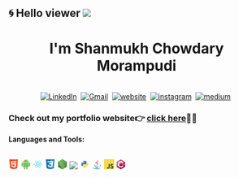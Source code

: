 ## 🌀 Hello viewer <img src="https://raw.githubusercontent.com/iampavangandhi/iampavangandhi/master/gifs/Hi.gif" width="30px">
<h1 align="center">I'm Shanmukh Chowdary Morampudi</h1>
<!-- <p align="center">
    <img align="center" alt="visitors" src="https://gpvc.arturio.dev/shanmukhchowdary147" />
</p> -->
<p align="center">
<br>
<a href="https://www.linkedin.com/in/shanmukhchowdary147/" target="_blank"><img src="https://img.shields.io/badge/linkedin-%230077B5.svg?&style=for-the-badge&logo=linkedin&logoColor=white" alt="LinkedIn" /></a>&nbsp;
<a href="mailto:shanmukhchowdary147@gmail.com" target="_blank"><img src="https://img.shields.io/badge/gmail-%23D14836.svg?&style=for-the-badge&logo=gmail&logoColor=white" alt="Gmail"/></a>&nbsp;
<a href="https://shanmukhchowdary147.github.io/" target="_blank"><img src="https://img.shields.io/badge/Portfolio-0038FE?style=for-the-badge&logo=globe&logoColor=white" alt="website"/></a>&nbsp;
<a href="https://www.instagram.com/___shannu.___/"" target="_blank"><img src="https://img.shields.io/badge/Instagram-E4405F?style=for-the-badge&logo=instagram&logoColor=white" alt="instagram"/></a>&nbsp;
<a href="https://shanmukhchowdary147.medium.com/" target="_blank"><img src="https://img.shields.io/badge/Medium-F0F0F0?style=for-the-badge&logo=medium&logoColor=black" alt="medium"/></a>&nbsp;
<br>

### Check out my portfolio website👉 [click here](https://shanmukhchowdary147.github.io/)👨‍💻

**Languages and Tools:**  

<code> <img height="20" src="https://raw.githubusercontent.com/devicons/devicon/master/icons/html5/html5-original.svg"></code>
<code><img height="20" src="https://raw.githubusercontent.com/github/explore/80688e429a7d4ef2fca1e82350fe8e3517d3494d/topics/android/android.png"></code>
<code><img height="20" src="https://raw.githubusercontent.com/github/explore/80688e429a7d4ef2fca1e82350fe8e3517d3494d/topics/react/react.png"></code>
<code><img height="20" src="https://raw.githubusercontent.com/devicons/devicon/master/icons/css3/css3-original.svg"></code>
<code><img height="20" src="https://raw.githubusercontent.com/github/explore/80688e429a7d4ef2fca1e82350fe8e3517d3494d/topics/nodejs/nodejs.png"></code>
<code><img height="20" src="https://www.vectorlogo.zone/logos/microsoft_azure/microsoft_azure-icon.svg"></code>
<code><img height="20" src="https://raw.githubusercontent.com/github/explore/5c058a388828bb5fde0bcafd4bc867b5bb3f26f3/topics/python/python.png"></code>
<code><img height="20" src="https://raw.githubusercontent.com/devicons/devicon/master/icons/java/java-original.svg"></code>
<code><img height="20" src="https://raw.githubusercontent.com/github/explore/80688e429a7d4ef2fca1e82350fe8e3517d3494d/topics/javascript/javascript.png"></code>
<code><img height="20" src="https://raw.githubusercontent.com/devicons/devicon/master/icons/cplusplus/cplusplus-original.svg"></code>
                                                                                                                                               
<!--
**shanmukhchowdary147/shanmukhchowdary147** is a ✨ _special_ ✨ repository because its `README.md` (this file) appears on your GitHub profile.

Here are some ideas to get you started:

- 🔭 I’m currently working on ...
- 🌱 I’m currently learning ...
- 👯 I’m looking to collaborate on ...
- 🤔 I’m looking for help with ...
- 💬 Ask me about ...
- 📫 How to reach me: ...
- 😄 Pronouns: ...
- ⚡ Fun fact: ...
-->
